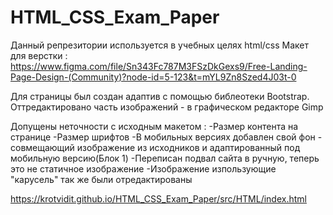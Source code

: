 # HTML_CSS_Exam_Paper

Данный репрезитории используется в учебных целях html/css
Макет для верстки : https://www.figma.com/file/Sn343Fc787M3FSzDkGexs9/Free-Landing-Page-Design-(Community)?node-id=5-123&t=mYL9Zn8Szed4J03t-0

Для страницы был  создан адаптив с помощью библеотеки Bootstrap.
Оттредактировано часть изображений - в графическом редакторе Gimp

Допущены неточности с исходным макетом :
-Размер контента на странице
-Размер шрифтов 
-В мобильных версиях добавлен свой фон  - совмещающий изображение из исходников и адаптированный под мобильную версию(Блок 1)
-Переписан подвал сайта в ручную, теперь это не статичное изображение 
-Изображение изпользующие "карусель" так же были отредактированы 


https://krotvidit.github.io/HTML_CSS_Exam_Paper/src/HTML/index.html 
